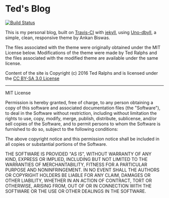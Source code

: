 # Ted's Blog 

[![Build Status](https://travis-ci.org/tkralphs/tkralphs.github.io.svg?branch=jekyll)](https://travis-ci.org/tkralphs/tkralphs.github.io)

This is my personal blog, built on [Travis-CI](travis-ci.org) with 
[jekyll](jekyllrb.com), using 
[Uno-dbyll](http://blog.ankanbiswas.in/uno-dbyll), 
a simple, clean, responsive theme by Ankan Biswas. 

The files associated with the theme were originally obtained under the MIT 
License below. Modifications of the theme were made by Ted Ralphs and the files 
associated with the modified theme are available under the same license.

Content of the site is Copyright (c) 2016 Ted Ralphs and is licensed under 
the [CC BY-SA 3.0 License](http://creativecommons.org/licenses/by-sa/3.0/) 
 
------------------------------------------------------------

MIT License

Permission is hereby granted, free of charge, to any person obtaining a copy of
this software and associated documentation files (the "Software"), to deal in
the Software without restriction, including without limitation the rights to
use, copy, modify, merge, publish, distribute, sublicense, and/or sell copies of
the Software, and to permit persons to whom the Software is furnished to do so,
subject to the following conditions:

The above copyright notice and this permission notice shall be included in all
copies or substantial portions of the Software.

THE SOFTWARE IS PROVIDED "AS IS", WITHOUT WARRANTY OF ANY KIND, EXPRESS OR
IMPLIED, INCLUDING BUT NOT LIMITED TO THE WARRANTIES OF MERCHANTABILITY, FITNESS
FOR A PARTICULAR PURPOSE AND NONINFRINGEMENT. IN NO EVENT SHALL THE AUTHORS OR
COPYRIGHT HOLDERS BE LIABLE FOR ANY CLAIM, DAMAGES OR OTHER LIABILITY, WHETHER
IN AN ACTION OF CONTRACT, TORT OR OTHERWISE, ARISING FROM, OUT OF OR IN
CONNECTION WITH THE SOFTWARE OR THE USE OR OTHER DEALINGS IN THE SOFTWARE.


